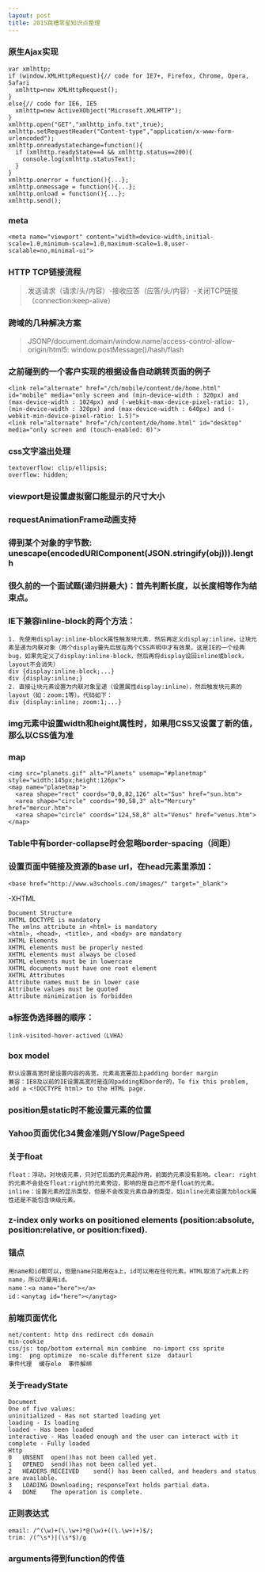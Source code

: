 ```yaml
---
layout: post
title: 2015跳槽零星知识点整理
---
```

### 原生Ajax实现
	var xmlhttp;
	if (window.XMLHttpRequest){// code for IE7+, Firefox, Chrome, Opera, Safari
	  xmlhttp=new XMLHttpRequest();
	}
	else{// code for IE6, IE5
	  xmlhttp=new ActiveXObject("Microsoft.XMLHTTP");
	}
	xmlhttp.open("GET","xmlhttp_info.txt",true);
	xmlhttp.setRequestHeader("Content-type","application/x-www-form-urlencoded");
	xmlhttp.onreadystatechange=function(){
	  if (xmlhttp.readyState==4 && xmlhttp.status==200){
		console.log(xmlhttp.statusText);
	  }
	}
	xmlhttp.onerror = function(){...};
	xmlhttp.onmessage = function(){...};
	xmlhttp.onload = function(){...};
	xmlhttp.send();
	
### meta
	<meta name="viewport" content="width=device-width,initial-scale=1.0,minimum-scale=1.0,maximum-scale=1.0,user-scalable=no,minimal-ui">

### HTTP TCP链接流程
> 发送请求（请求/头/内容）-接收应答（应答/头/内容）-关闭TCP链接（connection:keep-alive）

### 跨域的几种解决方案
> JSONP/document.domain/window.name/access-control-allow-origin/html5: window.postMessage()/hash/flash


### 之前碰到的一个客户实现的根据设备自动跳转页面的例子
	<link rel="alternate" href="/ch/mobile/content/de/home.html" id="mobile" media="only screen and (min-device-width : 320px) and (max-device-width : 1024px) and (-webkit-max-device-pixel-ratio: 1), (min-device-width : 320px) and (max-device-width : 640px) and (-webkit-min-device-pixel-ratio: 1.5)">
	<link rel="alternate" href="/ch/content/de/home.html" id="desktop" media="only screen and (touch-enabled: 0)">

### css文字溢出处理
	textoverflow: clip/ellipsis;
	overflow: hidden;

### viewport是设置虚拟窗口能显示的尺寸大小

### requestAnimationFrame动画支持

### 得到某个对象的字节数: unescape(encodedURIComponent(JSON.stringify(obj))).length

### 很久前的一个面试题(递归拼最大)：首先判断长度，以长度相等作为结束点。

### IE下兼容inline-block的两个方法：
	1. 先使用display:inline-block属性触发块元素，然后再定义display:inline，让块元素呈递为内联对象（两个display要先后放在两个CSS声明中才有效果，这是IE的一个经典bug，如果先定义了display:inline-block，然后再将display设回inline或block，layout不会消失）
	div {display:inline-block;...} 
	div {display:inline;}
	2. 直接让块元素设置为内联对象呈递（设置属性display:inline），然后触发块元素的layout（如：zoom:1等）。代码如下：
	div {display:inline; zoom:1;...}

### img元素中设置width和height属性时，如果用CSS又设置了新的值，那么以CSS值为准

### map

	<img src="planets.gif" alt="Planets" usemap="#planetmap" style="width:145px;height:126px">
	<map name="planetmap">
	  <area shape="rect" coords="0,0,82,126" alt="Sun" href="sun.htm">
	  <area shape="circle" coords="90,58,3" alt="Mercury" href="mercur.htm">
	  <area shape="circle" coords="124,58,8" alt="Venus" href="venus.htm">
	</map>

### Table中有border-collapse时会忽略border-spacing（间距）

### 设置页面中链接及资源的base url，在head元素里添加：
	<base href="http://www.w3schools.com/images/" target="_blank">

-XHTML

	Document Structure
	XHTML DOCTYPE is mandatory
	The xmlns attribute in <html> is mandatory
	<html>, <head>, <title>, and <body> are mandatory
	XHTML Elements
	XHTML elements must be properly nested
	XHTML elements must always be closed
	XHTML elements must be in lowercase
	XHTML documents must have one root element
	XHTML Attributes
	Attribute names must be in lower case
	Attribute values must be quoted
	Attribute minimization is forbidden

### a标签伪选择器的顺序：
	link-visited-hover-actived（LVHA）

### box model
	默认设置高宽时是设置内容的高宽，元素高宽要加上padding border margin
	兼容：IE8及以前的IE设置高宽时是连同padding和border的，To fix this problem, add a <!DOCTYPE html> to the HTML page.

### position是static时不能设置元素的位置

### Yahoo页面优化34黄金准则/YSlow/PageSpeed

### 关于float
	float：浮动，对块级元素，只对它后面的元素起作用，前面的元素没有影响。clear: right的元素不会处在float:right的元素旁边，影响的是自己而不是float的元素。
	inline：设置元素的显示类型，但是不会改变元素自身的类型，如inline元素设置为block属性还是不能包含块级元素。

### z-index only works on positioned elements (position:absolute, position:relative, or position:fixed).

### 锚点
	用name和id都可以，但是name只能用在a上，id可以用在任何元素。HTML取消了a元素上的name，所以尽量用id。
	name：<a name="here"></a>
	id：<anytag id="here"></anytag>

### 前端页面优化
	net/content: http dns redirect cdn domain
	min-cookie
	css/js: top/bottom external min combine  no-import css sprite
	img:  png optimize  no-scale different size  dataurl
	事件代理  缓存ele  事件解绑

### 关于readyState
	Document 
	One of five values:
	uninitialized - Has not started loading yet
	loading - Is loading
	loaded - Has been loaded
	interactive - Has loaded enough and the user can interact with it
	complete - Fully loaded
	Http
	0	UNSENT	open()has not been called yet.
	1	OPENED	send()has not been called yet.
	2	HEADERS_RECEIVED	send() has been called, and headers and status are available.
	3	LOADING	Downloading; responseText holds partial data.
	4	DONE	The operation is complete.

### 正则表达式
	email: /^(\w)+(\.\w+)*@(\w)+((\.\w+)+)$/;
	trim: /(^\s*)|(\s*$)/g

### arguments得到function的传值